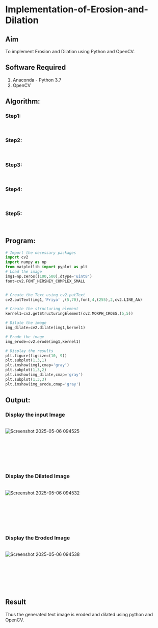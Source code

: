 # Implementation-of-Erosion-and-Dilation
## Aim
To implement Erosion and Dilation using Python and OpenCV.
## Software Required
1. Anaconda - Python 3.7
2. OpenCV
## Algorithm:
### Step1:
<br>


### Step2:
<br>

### Step3:
<br>

### Step4:
<br>

### Step5:
<br>

 
## Program:

``` Python
# Import the necessary packages
import cv2
import numpy as np
from matplotlib import pyplot as plt
# Load the image
img1=np.zeros((100,500),dtype='uint8')
font=cv2.FONT_HERSHEY_COMPLEX_SMALL


# Create the Text using cv2.putText
cv2.putText(img1,'Priya' ,(5,70),font,4,(255),2,cv2.LINE_AA)

# Create the structuring element
kernel1=cv2.getStructuringElement(cv2.MORPH_CROSS,(5,5))

# Dilate the image
img_dilate=cv2.dilate(img1,kernel1)

# Erode the image
img_erode=cv2.erode(img1,kernel1)

# Display the results
plt.figure(figsize=(10, 9))
plt.subplot(1,3,1)
plt.imshow(img1,cmap='gray')
plt.subplot(1,3,2)
plt.imshow(img_dilate,cmap='gray')
plt.subplot(1,3,3)
plt.imshow(img_erode,cmap='gray')


```
## Output:

### Display the input Image
<br>![Screenshot 2025-05-06 094525](https://github.com/user-attachments/assets/7100a991-cb94-4e6c-8c9f-f4e56e34dbc6)

<br>
<br>
<br>
<br>
<br>

### Display the Dilated Image
<br>![Screenshot 2025-05-06 094532](https://github.com/user-attachments/assets/ed5b8375-065f-4f1b-b3f6-4a5d846b3856)

<br>
<br>
<br>
<br>
<br>

### Display the Eroded Image
<br>![Screenshot 2025-05-06 094538](https://github.com/user-attachments/assets/213c8dc9-eb9e-451d-b3cc-8963e75b4670)

<br>
<br>
<br>
<br>
<br>

## Result
Thus the generated text image is eroded and dilated using python and OpenCV.

